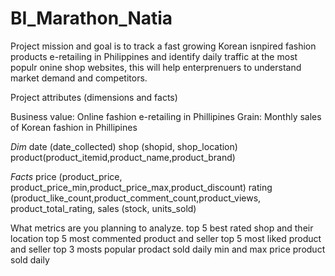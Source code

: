 # BI_Marathon_Natia

Project mission and goal is to track a fast growing Korean isnpired fashion products e-retailing in Philippines and identify daily traffic at the most populr onine shop websites, this will help enterprenuers to understand market demand and competitors. 

Project attributes (dimensions and facts)

Business value: Online fashion e-retailing in Phillipines 
Grain: Monthly sales of Korean fashion in Phillipines 


*Dim*
date (date_collected)
shop (shopid, shop_location)
product(product_itemid,product_name,product_brand)

*Facts*
price (product_price, product_price_min,product_price_max,product_discount)
rating (product_like_count,product_comment_count,product_views,
        product_total_rating, 
sales (stock, units_sold)
 

What metrics are you planning to analyze.
top 5 best rated shop and their location
top 5 most commented product and seller
top 5 most liked product and seller 
top 3 mosts popular prodact sold daily 
min and max price product sold daily 
